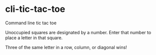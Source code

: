 # cli-tic-tac-toe
Command line tic tac toe

Unoccupied squares are designated by a number. Enter that number to place a letter in that square.

Three of the same letter in a row, column, or diagonal wins!
